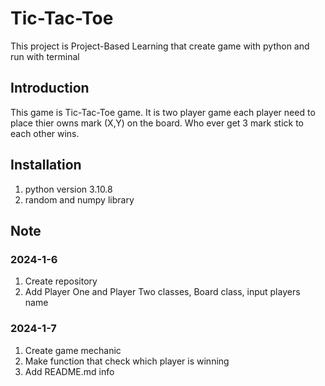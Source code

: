 # Tic-Tac-Toe
This project is Project-Based Learning that create game with python and run with terminal

## Introduction
This game is Tic-Tac-Toe game. It is two player game each player need to place thier owns mark (X,Y) on the board. Who ever get 3 mark stick to each other wins.

## Installation
1. python version 3.10.8
2. random and numpy library

## Note
### 2024-1-6
1. Create repository
2. Add Player One and Player Two classes, Board class, input players name

### 2024-1-7
1. Create game mechanic
2. Make function that check which player is winning
3. Add README.md info
